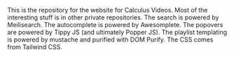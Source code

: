 This is the repository for the website for Calculus Videos.
Most of the interesting stuff is in other private repositories.
The search is powered by Meilisearch.
The autocomplete is powered by Awesomplete.
The popovers are powered by Tippy JS (and ultimately Popper JS).
The playlist templating is powered by mustache and purified with DOM Purify.
The CSS comes from Tailwind CSS.


